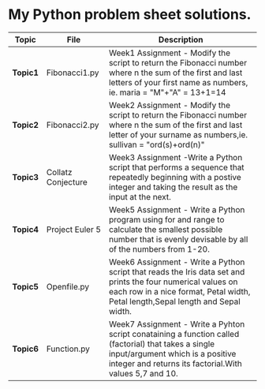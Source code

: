 # My Python problem sheet solutions.

Topic|File|Description
-----|----|-----------
**Topic1**|Fibonacci1.py|Week1 Assignment - Modify the script to return the Fibonacci number where n the sum of the first and last letters of your first name as numbers, ie. maria = "M"+"A" = 13+1=14
**Topic2**|Fibonacci2.py|Week2 Assignment - Modify the script to return the Fibonacci number where n the sum of the first and last letter of your surname as numbers,ie. sullivan = "ord(s)+ord(n)"
**Topic3**|Collatz Conjecture|Week3 Assignment -Write a Python script that performs a sequence that repeatedly beginning with a postive integer and taking the result as the input at the next.
**Topic4**|Project Euler 5|Week5 Assignment - Write a Python program using for and range to calculate the smallest possible number that is evenly devisable by all of the numbers from 1-20.
**Topic5**|Openfile.py|Week6 Assignment - Write a Python script that reads the Iris data set and prints the four numerical values on each row in a nice format, Petal width, Petal length,Sepal length and Sepal width.
**Topic6**|Function.py|Week7 Assignment - Write a Pyhton script conataining a function called (factorial) that takes a single input/argument which is a positive integer and returns its factorial.With values 5,7 and 10.
